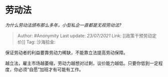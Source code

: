 # 劳动法
*为什么劳动法颁布那么多年，小型私企一直都是无视劳动法?*

> Author: #Anonymity
> Last update: *23/07/2021*
> Link: [[政策干预劳动定价]]
> Tag:
> 沙海拾金:

保证劳动者的利益要靠劳动力稀缺，不能靠立法提高劳动保障。

越立法，雇主市场越萎缩，劳动力越想对过剩，议价能力越低。只要你低到一定程度，你必须“自愿”加班才有可能有工作。
